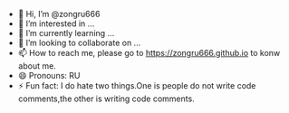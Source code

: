 - 👋 Hi, I’m @zongru666
- 👀 I’m interested in ...
- 🌱 I’m currently learning ...
- 💞️ I’m looking to collaborate on ...
- 📫 How to reach me, please go to https://zongru666.github.io to konw about me.
- 😄 Pronouns: RU
- ⚡ Fun fact: I do hate two things.One is people do not write code comments,the other is writing code comments.

<!---
zongru666/zongru666 is a ✨ special ✨ repository because its `README.md` (this file) appears on your GitHub profile.
You can click the Preview link to take a look at your changes.
--->
